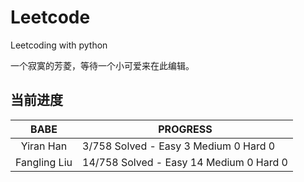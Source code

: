 # Leetcode
Leetcoding with python

一个寂寞的芳菱，等待一个小可爱来在此编辑。


## 当前进度

|     BABE      | PROGRESS                                |
| :-----------: | --------------------------------------- |
|   Yiran Han   |  3/758 Solved - Easy  3 Medium 0 Hard 0  |
| Fangling Liu  | 14/758 Solved - Easy 14 Medium 0 Hard 0 |


